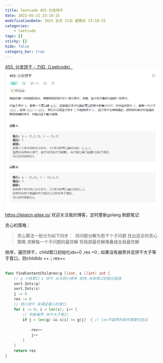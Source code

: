 ```yaml
---
title: leetcode 455.分发饼干
date: 2023-05-21 23:10:15
modificationDate: 2023 五月 21日 星期日 23:10:15
categories: 
	- leetcode
tags: []
sticky: []
hide: false
category_bar: true
---
```


[455. 分发饼干 - 力扣（Leetcode）](https://leetcode.cn/problems/assign-cookies/description/)
![](../../imgs/Pasted%20image%2020230521231054.png)

https://leiqicn.gitee.io/ 欢迎关注我的博客，定时更新golang 刷题笔记

  

贪心的策略：
> 贪心算法一般分为如下四步：
>  将问题分解为若干个子问题
> 找出适合的贪心策略
> 求解每一个子问题的最优解
> 将局部最优解堆叠成全局最优解


排序，遍历饼干，child胃口初始化idx=0 ,res =0 ;
如果没有越界并且饼干大于等于胃口，则childIdx ++；res++

```go

func findContentChildren(g []int, s []int) int {
    // g 小孩胃口 s 饼干 从大到小排序 排序,并给胃口初始化赋值
    sort.Ints(g)
    sort.Ints(s)
    j := 0
    res := 0
    // 用小饼干 来满足最小的胃口
    for i := 0; i < len(s); i++ {
        // 判断越界 饼干大于胃口
        if j < len(g) && s[i] >= g[j]  { // len不越界的条件需要在前边

            res++
            j++
        }
    }
    return res
}

```